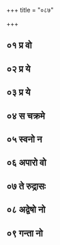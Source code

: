 +++
title = "०८७"

+++

<div class="js_include " url="/vedAH/Rk/shAkalam/saMhitA/jamison_brereton/05/087/_index.md"  newLevelForH1="3" title="Jamison & Brereton" newLevelForH1="3" > </div>

## ०१ प्र वो
<div class="js_include " url="/vedAH/Rk/shAkalam/saMhitA/vishvAsa-prastutiH/05/087/01_pra_vo.md"  newLevelForH1="3" title="विश्वास-प्रस्तुतिः" newLevelForH1="3" > </div>
<div class="js_include collapsed" url="/vedAH/Rk/shAkalam/saMhitA/mUlam/05/087/01_pra_vo.md"  newLevelForH1="3" title="मूलम्" newLevelForH1="3" > </div>
<div class="js_include collapsed" url="/vedAH/Rk/shAkalam/saMhitA/pada-pAThaH/05/087/01_pra_vo.md"  newLevelForH1="3" title="पद-पाठः" newLevelForH1="3" > </div>
<div class="js_include collapsed" url="/vedAH/Rk/shAkalam/saMhitA/anukramaNikA/05/087/01_pra_vo.md"  newLevelForH1="3" title="अनुक्रमणिका" newLevelForH1="3" fieldNames="devataa,RShiH,ChandaH"> </div>
<div class="js_include collapsed" url="/vedAH/Rk/shAkalam/saMhitA/sAyaNa-bhAShyam/05/087/01_pra_vo.md"  newLevelForH1="3" title="सायण-भाष्यम्" newLevelForH1="3" > </div>
<div class="js_include collapsed" url="/vedAH/Rk/shAkalam/saMhitA/jamison_brereton/05/087/01_pra_vo.md"  newLevelForH1="3" title="Jamison & Brereton" newLevelForH1="3" > </div>

## ०२ प्र ये
<div class="js_include " url="/vedAH/Rk/shAkalam/saMhitA/vishvAsa-prastutiH/05/087/02_pra_ye.md"  newLevelForH1="3" title="विश्वास-प्रस्तुतिः" newLevelForH1="3" > </div>
<div class="js_include collapsed" url="/vedAH/Rk/shAkalam/saMhitA/mUlam/05/087/02_pra_ye.md"  newLevelForH1="3" title="मूलम्" newLevelForH1="3" > </div>
<div class="js_include collapsed" url="/vedAH/Rk/shAkalam/saMhitA/pada-pAThaH/05/087/02_pra_ye.md"  newLevelForH1="3" title="पद-पाठः" newLevelForH1="3" > </div>
<div class="js_include collapsed" url="/vedAH/Rk/shAkalam/saMhitA/anukramaNikA/05/087/02_pra_ye.md"  newLevelForH1="3" title="अनुक्रमणिका" newLevelForH1="3" fieldNames="devataa,RShiH,ChandaH"> </div>
<div class="js_include collapsed" url="/vedAH/Rk/shAkalam/saMhitA/sAyaNa-bhAShyam/05/087/02_pra_ye.md"  newLevelForH1="3" title="सायण-भाष्यम्" newLevelForH1="3" > </div>
<div class="js_include collapsed" url="/vedAH/Rk/shAkalam/saMhitA/jamison_brereton/05/087/02_pra_ye.md"  newLevelForH1="3" title="Jamison & Brereton" newLevelForH1="3" > </div>

## ०३ प्र ये
<div class="js_include " url="/vedAH/Rk/shAkalam/saMhitA/vishvAsa-prastutiH/05/087/03_pra_ye.md"  newLevelForH1="3" title="विश्वास-प्रस्तुतिः" newLevelForH1="3" > </div>
<div class="js_include collapsed" url="/vedAH/Rk/shAkalam/saMhitA/mUlam/05/087/03_pra_ye.md"  newLevelForH1="3" title="मूलम्" newLevelForH1="3" > </div>
<div class="js_include collapsed" url="/vedAH/Rk/shAkalam/saMhitA/pada-pAThaH/05/087/03_pra_ye.md"  newLevelForH1="3" title="पद-पाठः" newLevelForH1="3" > </div>
<div class="js_include collapsed" url="/vedAH/Rk/shAkalam/saMhitA/anukramaNikA/05/087/03_pra_ye.md"  newLevelForH1="3" title="अनुक्रमणिका" newLevelForH1="3" fieldNames="devataa,RShiH,ChandaH"> </div>
<div class="js_include collapsed" url="/vedAH/Rk/shAkalam/saMhitA/sAyaNa-bhAShyam/05/087/03_pra_ye.md"  newLevelForH1="3" title="सायण-भाष्यम्" newLevelForH1="3" > </div>
<div class="js_include collapsed" url="/vedAH/Rk/shAkalam/saMhitA/jamison_brereton/05/087/03_pra_ye.md"  newLevelForH1="3" title="Jamison & Brereton" newLevelForH1="3" > </div>

## ०४ स चक्रमे
<div class="js_include " url="/vedAH/Rk/shAkalam/saMhitA/vishvAsa-prastutiH/05/087/04_sa_chakrame.md"  newLevelForH1="3" title="विश्वास-प्रस्तुतिः" newLevelForH1="3" > </div>
<div class="js_include collapsed" url="/vedAH/Rk/shAkalam/saMhitA/mUlam/05/087/04_sa_chakrame.md"  newLevelForH1="3" title="मूलम्" newLevelForH1="3" > </div>
<div class="js_include collapsed" url="/vedAH/Rk/shAkalam/saMhitA/pada-pAThaH/05/087/04_sa_chakrame.md"  newLevelForH1="3" title="पद-पाठः" newLevelForH1="3" > </div>
<div class="js_include collapsed" url="/vedAH/Rk/shAkalam/saMhitA/anukramaNikA/05/087/04_sa_chakrame.md"  newLevelForH1="3" title="अनुक्रमणिका" newLevelForH1="3" fieldNames="devataa,RShiH,ChandaH"> </div>
<div class="js_include collapsed" url="/vedAH/Rk/shAkalam/saMhitA/sAyaNa-bhAShyam/05/087/04_sa_chakrame.md"  newLevelForH1="3" title="सायण-भाष्यम्" newLevelForH1="3" > </div>
<div class="js_include collapsed" url="/vedAH/Rk/shAkalam/saMhitA/jamison_brereton/05/087/04_sa_chakrame.md"  newLevelForH1="3" title="Jamison & Brereton" newLevelForH1="3" > </div>

## ०५ स्वनो न
<div class="js_include " url="/vedAH/Rk/shAkalam/saMhitA/vishvAsa-prastutiH/05/087/05_svano_na.md"  newLevelForH1="3" title="विश्वास-प्रस्तुतिः" newLevelForH1="3" > </div>
<div class="js_include collapsed" url="/vedAH/Rk/shAkalam/saMhitA/mUlam/05/087/05_svano_na.md"  newLevelForH1="3" title="मूलम्" newLevelForH1="3" > </div>
<div class="js_include collapsed" url="/vedAH/Rk/shAkalam/saMhitA/pada-pAThaH/05/087/05_svano_na.md"  newLevelForH1="3" title="पद-पाठः" newLevelForH1="3" > </div>
<div class="js_include collapsed" url="/vedAH/Rk/shAkalam/saMhitA/anukramaNikA/05/087/05_svano_na.md"  newLevelForH1="3" title="अनुक्रमणिका" newLevelForH1="3" fieldNames="devataa,RShiH,ChandaH"> </div>
<div class="js_include collapsed" url="/vedAH/Rk/shAkalam/saMhitA/sAyaNa-bhAShyam/05/087/05_svano_na.md"  newLevelForH1="3" title="सायण-भाष्यम्" newLevelForH1="3" > </div>
<div class="js_include collapsed" url="/vedAH/Rk/shAkalam/saMhitA/jamison_brereton/05/087/05_svano_na.md"  newLevelForH1="3" title="Jamison & Brereton" newLevelForH1="3" > </div>

## ०६ अपारो वो
<div class="js_include " url="/vedAH/Rk/shAkalam/saMhitA/vishvAsa-prastutiH/05/087/06_apAro_vo.md"  newLevelForH1="3" title="विश्वास-प्रस्तुतिः" newLevelForH1="3" > </div>
<div class="js_include collapsed" url="/vedAH/Rk/shAkalam/saMhitA/mUlam/05/087/06_apAro_vo.md"  newLevelForH1="3" title="मूलम्" newLevelForH1="3" > </div>
<div class="js_include collapsed" url="/vedAH/Rk/shAkalam/saMhitA/pada-pAThaH/05/087/06_apAro_vo.md"  newLevelForH1="3" title="पद-पाठः" newLevelForH1="3" > </div>
<div class="js_include collapsed" url="/vedAH/Rk/shAkalam/saMhitA/anukramaNikA/05/087/06_apAro_vo.md"  newLevelForH1="3" title="अनुक्रमणिका" newLevelForH1="3" fieldNames="devataa,RShiH,ChandaH"> </div>
<div class="js_include collapsed" url="/vedAH/Rk/shAkalam/saMhitA/sAyaNa-bhAShyam/05/087/06_apAro_vo.md"  newLevelForH1="3" title="सायण-भाष्यम्" newLevelForH1="3" > </div>
<div class="js_include collapsed" url="/vedAH/Rk/shAkalam/saMhitA/jamison_brereton/05/087/06_apAro_vo.md"  newLevelForH1="3" title="Jamison & Brereton" newLevelForH1="3" > </div>

## ०७ ते रुद्रासः
<div class="js_include " url="/vedAH/Rk/shAkalam/saMhitA/vishvAsa-prastutiH/05/087/07_te_rudrAsaH.md"  newLevelForH1="3" title="विश्वास-प्रस्तुतिः" newLevelForH1="3" > </div>
<div class="js_include collapsed" url="/vedAH/Rk/shAkalam/saMhitA/mUlam/05/087/07_te_rudrAsaH.md"  newLevelForH1="3" title="मूलम्" newLevelForH1="3" > </div>
<div class="js_include collapsed" url="/vedAH/Rk/shAkalam/saMhitA/pada-pAThaH/05/087/07_te_rudrAsaH.md"  newLevelForH1="3" title="पद-पाठः" newLevelForH1="3" > </div>
<div class="js_include collapsed" url="/vedAH/Rk/shAkalam/saMhitA/anukramaNikA/05/087/07_te_rudrAsaH.md"  newLevelForH1="3" title="अनुक्रमणिका" newLevelForH1="3" fieldNames="devataa,RShiH,ChandaH"> </div>
<div class="js_include collapsed" url="/vedAH/Rk/shAkalam/saMhitA/sAyaNa-bhAShyam/05/087/07_te_rudrAsaH.md"  newLevelForH1="3" title="सायण-भाष्यम्" newLevelForH1="3" > </div>
<div class="js_include collapsed" url="/vedAH/Rk/shAkalam/saMhitA/jamison_brereton/05/087/07_te_rudrAsaH.md"  newLevelForH1="3" title="Jamison & Brereton" newLevelForH1="3" > </div>

## ०८ अद्वेषो नो
<div class="js_include " url="/vedAH/Rk/shAkalam/saMhitA/vishvAsa-prastutiH/05/087/08_adveSho_no.md"  newLevelForH1="3" title="विश्वास-प्रस्तुतिः" newLevelForH1="3" > </div>
<div class="js_include collapsed" url="/vedAH/Rk/shAkalam/saMhitA/mUlam/05/087/08_adveSho_no.md"  newLevelForH1="3" title="मूलम्" newLevelForH1="3" > </div>
<div class="js_include collapsed" url="/vedAH/Rk/shAkalam/saMhitA/pada-pAThaH/05/087/08_adveSho_no.md"  newLevelForH1="3" title="पद-पाठः" newLevelForH1="3" > </div>
<div class="js_include collapsed" url="/vedAH/Rk/shAkalam/saMhitA/anukramaNikA/05/087/08_adveSho_no.md"  newLevelForH1="3" title="अनुक्रमणिका" newLevelForH1="3" fieldNames="devataa,RShiH,ChandaH"> </div>
<div class="js_include collapsed" url="/vedAH/Rk/shAkalam/saMhitA/sAyaNa-bhAShyam/05/087/08_adveSho_no.md"  newLevelForH1="3" title="सायण-भाष्यम्" newLevelForH1="3" > </div>
<div class="js_include collapsed" url="/vedAH/Rk/shAkalam/saMhitA/jamison_brereton/05/087/08_adveSho_no.md"  newLevelForH1="3" title="Jamison & Brereton" newLevelForH1="3" > </div>

## ०९ गन्ता नो
<div class="js_include " url="/vedAH/Rk/shAkalam/saMhitA/vishvAsa-prastutiH/05/087/09_gantA_no.md"  newLevelForH1="3" title="विश्वास-प्रस्तुतिः" newLevelForH1="3" > </div>
<div class="js_include collapsed" url="/vedAH/Rk/shAkalam/saMhitA/mUlam/05/087/09_gantA_no.md"  newLevelForH1="3" title="मूलम्" newLevelForH1="3" > </div>
<div class="js_include collapsed" url="/vedAH/Rk/shAkalam/saMhitA/pada-pAThaH/05/087/09_gantA_no.md"  newLevelForH1="3" title="पद-पाठः" newLevelForH1="3" > </div>
<div class="js_include collapsed" url="/vedAH/Rk/shAkalam/saMhitA/anukramaNikA/05/087/09_gantA_no.md"  newLevelForH1="3" title="अनुक्रमणिका" newLevelForH1="3" fieldNames="devataa,RShiH,ChandaH"> </div>
<div class="js_include collapsed" url="/vedAH/Rk/shAkalam/saMhitA/sAyaNa-bhAShyam/05/087/09_gantA_no.md"  newLevelForH1="3" title="सायण-भाष्यम्" newLevelForH1="3" > </div>
<div class="js_include collapsed" url="/vedAH/Rk/shAkalam/saMhitA/jamison_brereton/05/087/09_gantA_no.md"  newLevelForH1="3" title="Jamison & Brereton" newLevelForH1="3" > </div>
